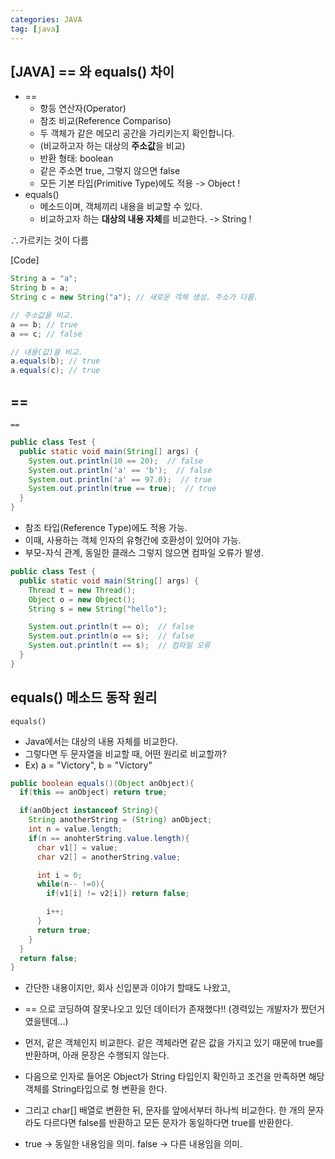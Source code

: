 ```yaml
---
categories: JAVA
tag: [java]
---
```


## [JAVA] == 와 equals() 차이

- ==
  - 항등 연산자(Operator)
  - 참조 비교(Reference Compariso)
  - 두 객체가 같은 메모리 공간을 가리키는지 확인합니다.
  - (비교하고자 하는 대상의 **주소값**을 비교)
  - 반환 형태: boolean
  - 같은 주소면 true, 그렇지 않으면 false
  - 모든 기본 타입(Primitive Type)에도 적용 -> Object !
- equals()
  - 메소드이며, 객체끼리 내용을 비교할 수 있다.
  - 비교하고자 하는 **대상의 내용 자체**를 비교한다. -> String !

∴가르키는 것이 다름

[Code]

```java
String a = "a";
String b = a;
String c = new String("a"); // 새로운 객체 생성. 주소가 다름.

// 주소값을 비교.
a == b; // true
a == c; // false

// 내용(값)을 비교.
a.equals(b); // true
a.equals(c); // true
```

## ==

`==`

```java
public class Test {
  public static void main(String[] args) {
    System.out.println(10 == 20);  // false
    System.out.println('a' == 'b');  // false
    System.out.println('a' == 97.0);  // true
    System.out.println(true == true);  // true
  }
}
```

- 참조 타입(Reference Type)에도 적용 가능.
- 이때, 사용하는 객체 인자의 유형간에 호환성이 있어야 가능.
- 부모-자식 관계, 동일한 클래스 그렇지 않으면 컴파일 오류가 발생.

```java
public class Test {
  public static void main(String[] args) {
    Thread t = new Thread();
    Object o = new Object();
    String s = new String("hello");

    System.out.println(t == o);  // false
    System.out.println(o == s);  // false
    System.out.println(t == s);  // 컴파일 오류
  }
}
```

## equals() 메소드 동작 원리

`equals()`

- Java에서는 대상의 내용 자체를 비교한다.
- 그렇다면 두 문자열을 비교할 때, 어떤 원리로 비교할까?
- Ex) a = "Victory", b = "Victory"

```java
public boolean equals()(Object anObject){
  if(this == anObject) return true;

  if(anObject instanceof String){
    String anotherString = (String) anObject;
    int n = value.length;
    if(n == anohterString.value.length){
      char v1[] = value;
      char v2[] = anotherString.value;

      int i = 0;
      while(n-- !=0){
        if(v1[i] != v2[i]) return false;

        i++;
      }
      return true;
    }
  }
  return false;
}
```

- 간단한 내용이지만, 회사 신입분과 이야기 할때도 나왔고,
- == 으로 코딩하여 잘못나오고 있던 데이터가 존재했다!! (경력있는 개발자가 짰던거였을텐데...)

- 먼저, 같은 객체인지 비교한다. 같은 객체라면 같은 값을 가지고 있기 때문에 true를 반환하며, 아래 문장은 수행되지 않는다.
- 다음으로 인자로 들어온 Object가 String 타입인지 확인하고 조건을 만족하면 해당 객체를 String타입으로 형 변환을 한다.
- 그리고 char[] 배열로 변환한 뒤, 문자를 앞에서부터 하나씩 비교한다. 한 개의 문자라도 다르다면 false를 반환하고 모든 문자가 동일하다면 true를 반환한다.
- true -> 동일한 내용임을 의미. false -> 다른 내용임을 의미.
